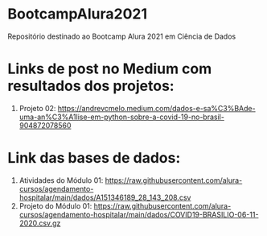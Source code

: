 # BootcampAlura2021
Repositório destinado ao Bootcamp Alura 2021 em Ciência de Dados

# Links de post no Medium com resultados dos projetos:
1. Projeto 02: https://andrevcmelo.medium.com/dados-e-sa%C3%BAde-uma-an%C3%A1lise-em-python-sobre-a-covid-19-no-brasil-904872078560

# Link das bases de dados:
1. Atividades do Módulo 01: https://raw.githubusercontent.com/alura-cursos/agendamento-hospitalar/main/dados/A151346189_28_143_208.csv
2. Projeto do Módulo 01: https://raw.githubusercontent.com/alura-cursos/agendamento-hospitalar/main/dados/COVID19-BRASILIO-06-11-2020.csv.gz
